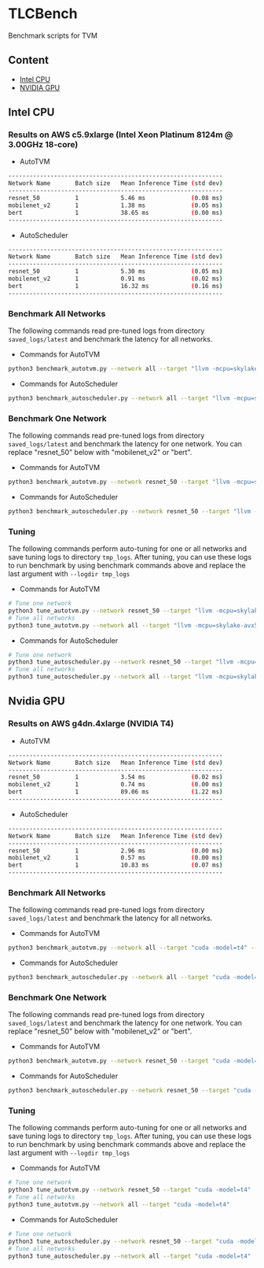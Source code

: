 # TLCBench

Benchmark scripts for TVM

## Content
- [Intel CPU](#intel-cpu)
- [NVIDIA GPU](#nvidia-gpu)


## Intel CPU

### Results on AWS c5.9xlarge (Intel Xeon Platinum 8124m @ 3.00GHz 18-core)
- AutoTVM
```bash
-------------------------------------------------------------
Network Name       Batch size   Mean Inference Time (std dev)
-------------------------------------------------------------
resnet_50          1            5.46 ms             (0.08 ms)
mobilenet_v2       1            1.38 ms             (0.05 ms)
bert               1            38.65 ms            (0.00 ms)
-------------------------------------------------------------
```

- AutoScheduler
```bash
-------------------------------------------------------------
Network Name       Batch size   Mean Inference Time (std dev)
-------------------------------------------------------------
resnet_50          1            5.30 ms             (0.05 ms)
mobilenet_v2       1            0.91 ms             (0.02 ms)
bert               1            16.32 ms            (0.16 ms)
-------------------------------------------------------------
```


### Benchmark All Networks
The following commands read pre-tuned logs from directory `saved_logs/latest` and benchmark the latency for all networks.

- Commands for AutoTVM
```bash
python3 benchmark_autotvm.py --network all --target "llvm -mcpu=skylake-avx512 -model=platinum-8124m" --logdir saved_logs/latest
```

- Commands for AutoScheduler
```bash
python3 benchmark_autoscheduler.py --network all --target "llvm -mcpu=skylake-avx512 -model=platinum-8124m" --logdir saved_logs/latest
```

### Benchmark One Network
The following commands read pre-tuned logs from directory `saved_logs/latest` and benchmark the latency for one network.
You can replace "resnet_50" below with "mobilenet_v2" or "bert".

- Commands for AutoTVM
```bash
python3 benchmark_autotvm.py --network resnet_50 --target "llvm -mcpu=skylake-avx512 -model=platinum-8124m" --logdir saved_logs/latest
```

- Commands for AutoScheduler
```bash
python3 benchmark_autoscheduler.py --network resnet_50 --target "llvm -mcpu=skylake-avx512 -model=platinum-8124m"  --logdir saved_logs/latest
```

### Tuning
The following commands perform auto-tuning for one or all networks and save tuning logs to directory `tmp_logs`.
After tuning, you can use these logs to run benchmark by using benchmark commands above and replace the last argument with `--logdir tmp_logs`

- Commands for AutoTVM
```bash
# Tune one network
python3 tune_autotvm.py --network resnet_50 --target "llvm -mcpu=skylake-avx512 -model=platinum-8124m"
# Tune all networks
python3 tune_autotvm.py --network all --target "llvm -mcpu=skylake-avx512 -model=platinum-8124m"
```

- Commands for AutoScheduler
```bash
# Tune one network
python3 tune_autoscheduler.py --network resnet_50 --target "llvm -mcpu=skylake-avx512 -model=platinum-8124m"
# Tune all networks
python3 tune_autoscheduler.py --network all --target "llvm -mcpu=skylake-avx512 -model=platinum-8124m"
```

## Nvidia GPU

### Results on AWS g4dn.4xlarge (NVIDIA T4)
- AutoTVM
```bash
-------------------------------------------------------------
Network Name       Batch size   Mean Inference Time (std dev)
-------------------------------------------------------------
resnet_50          1            3.54 ms             (0.02 ms)
mobilenet_v2       1            0.74 ms             (0.00 ms)
bert               1            89.06 ms            (1.22 ms)
-------------------------------------------------------------
```

- AutoScheduler
```bash
-------------------------------------------------------------
Network Name       Batch size   Mean Inference Time (std dev)
-------------------------------------------------------------
resnet_50          1            2.96 ms             (0.00 ms)
mobilenet_v2       1            0.57 ms             (0.00 ms)
bert               1            10.83 ms            (0.07 ms)
-------------------------------------------------------------
```


### Benchmark All Networks
The following commands read pre-tuned logs from directory `saved_logs/latest` and benchmark the latency for all networks.

- Commands for AutoTVM
```bash
python3 benchmark_autotvm.py --network all --target "cuda -model=t4" --logdir saved_logs/latest
```

- Commands for AutoScheduler
```bash
python3 benchmark_autoscheduler.py --network all --target "cuda -model=t4" --logdir saved_logs/latest
```

### Benchmark One Network
The following commands read pre-tuned logs from directory `saved_logs/latest` and benchmark the latency for one network.
You can replace "resnet_50" below with "mobilenet_v2" or "bert".

- Commands for AutoTVM
```bash
python3 benchmark_autotvm.py --network resnet_50 --target "cuda -model=t4" --logdir saved_logs/latest
```

- Commands for AutoScheduler
```bash
python3 benchmark_autoscheduler.py --network resnet_50 --target "cuda -model=t4"  --logdir saved_logs/latest
```

### Tuning
The following commands perform auto-tuning for one or all networks and save tuning logs to directory `tmp_logs`.
After tuning, you can use these logs to run benchmark by using benchmark commands above and replace the last argument with `--logdir tmp_logs`

- Commands for AutoTVM
```bash
# Tune one network
python3 tune_autotvm.py --network resnet_50 --target "cuda -model=t4"
# Tune all networks
python3 tune_autotvm.py --network all --target "cuda -model=t4"
```

- Commands for AutoScheduler
```bash
# Tune one network
python3 tune_autoscheduler.py --network resnet_50 --target "cuda -model=t4"
# Tune all networks
python3 tune_autoscheduler.py --network all --target "cuda -model=t4"
```

